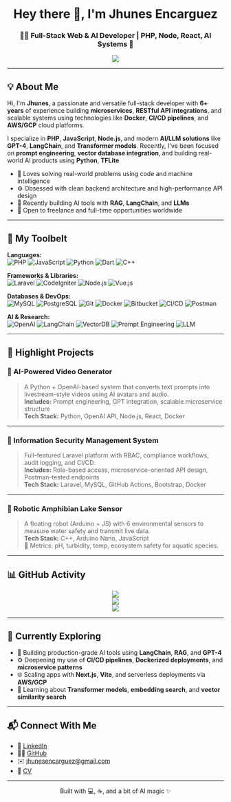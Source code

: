 <h1 align="center">Hey there 👋, I'm Jhunes Encarguez</h1>
<h3 align="center">🧑‍💻 Full-Stack Web & AI Developer | PHP, Node, React, AI Systems 🚀</h3>

<p align="center">
  <img src="https://readme-typing-svg.demolab.com/?lines=Innovative%20Full-stack%20Developer;AI-Powered%20Solutions%20Builder;Backend%20Wizard%20%F0%9F%9A%80;Always%20Learning%20New%20Things%20%E2%9C%A8&center=true&width=600&height=45&pause=1000&color=F97316&vCenter=true&size=22" />
</p>

---

## 💡 About Me

Hi, I'm **Jhunes**, a passionate and versatile full-stack developer with **6+ years** of experience building **microservices**, **RESTful API integrations**, and scalable systems using technologies like **Docker**, **CI/CD pipelines**, and **AWS/GCP** cloud platforms.

I specialize in **PHP**, **JavaScript**, **Node.js**, and modern **AI/LLM solutions** like **GPT-4**, **LangChain**, and **Transformer models**. Recently, I've been focused on **prompt engineering**, **vector database integration**, and building real-world AI products using **Python**, **TFLite**

- 🧠 Loves solving real-world problems using code and machine intelligence  
- ⚙️ Obsessed with clean backend architecture and high-performance API design  
- 🤖 Recently building AI tools with **RAG**, **LangChain**, and **LLMs**  
- 🧩 Open to freelance and full-time opportunities worldwide

---

## 🧰 My Toolbelt

**Languages:**  
![PHP](https://img.shields.io/badge/PHP-777BB4?style=flat&logo=php&logoColor=white) 
![JavaScript](https://img.shields.io/badge/JavaScript-F7DF1E?style=flat&logo=javascript&logoColor=black)
![Python](https://img.shields.io/badge/Python-3776AB?style=flat&logo=python&logoColor=white) 
![Dart](https://img.shields.io/badge/Dart-0175C2?style=flat&logo=dart&logoColor=white)
![C++](https://img.shields.io/badge/C++-00599C?style=flat&logo=cplusplus&logoColor=white)

**Frameworks & Libraries:**  
![Laravel](https://img.shields.io/badge/Laravel-F9322C?style=flat&logo=laravel&logoColor=white)
![CodeIgniter](https://img.shields.io/badge/CodeIgniter-E44D26?style=flat&logo=codeigniter&logoColor=white)
![Node.js](https://img.shields.io/badge/Node.js-339933?style=flat&logo=nodedotjs&logoColor=white)
![Vue.js](https://img.shields.io/badge/Vue.js-35495E?style=flat&logo=vue.js&logoColor=4FC08D)

**Databases & DevOps:**  
![MySQL](https://img.shields.io/badge/MySQL-4479A1?style=flat&logo=mysql&logoColor=white)
![PostgreSQL](https://img.shields.io/badge/PostgreSQL-336791?style=flat&logo=postgresql&logoColor=white)
![Git](https://img.shields.io/badge/Git-F05032?style=flat&logo=git&logoColor=white)
![Docker](https://img.shields.io/badge/Docker-2496ED?style=flat&logo=docker&logoColor=white)
![Bitbucket](https://img.shields.io/badge/Bitbucket-0052CC?style=flat&logo=bitbucket&logoColor=white)
![CI/CD](https://img.shields.io/badge/CI%2FCD-Pipeline-blue?style=flat&logo=wrench&logoColor=white)
![Postman](https://img.shields.io/badge/Postman-FF6C37?style=flat&logo=postman&logoColor=white)

**AI & Research:**  
![OpenAI](https://img.shields.io/badge/OpenAI-412991?style=flat&logo=openai&logoColor=white)
![LangChain](https://img.shields.io/badge/LangChain-00B4D8?style=flat)
![VectorDB](https://img.shields.io/badge/Vector-DB-blueviolet)
![Prompt Engineering](https://img.shields.io/badge/Prompt--Engineering-FACC15?style=flat)
![LLM](https://img.shields.io/badge/LLM-GPT--4-purple)

---

## 🚀 Highlight Projects

### 🎥 AI-Powered Video Generator
> A Python + OpenAI-based system that converts text prompts into livestream-style videos using AI avatars and audio.  
**Includes:** Prompt engineering, GPT integration, scalable microservice structure  
**Tech Stack:** Python, OpenAI API, Node.js, React, Docker

---

### 🔐 Information Security Management System
> Full-featured Laravel platform with RBAC, compliance workflows, audit logging, and CI/CD.  
**Includes:** Role-based access, microservice-oriented API design, Postman-tested endpoints  
**Tech Stack:** Laravel, MySQL, GitHub Actions, Bootstrap, Docker

---

### 🐸 Robotic Amphibian Lake Sensor
> A floating robot (Arduino + JS) with 6 environmental sensors to measure water safety and transmit live data.  
**Tech Stack:** C++, Arduino Nano, JavaScript  
🧪 Metrics: pH, turbidity, temp, ecosystem safety for aquatic species.

---

## 📊 GitHub Activity

<p align="center">
  <img src="https://github-readme-stats.vercel.app/api?username=guileston13&show_icons=true&theme=radical&hide=issues" />
  <br/>
  <img src="https://github-readme-streak-stats.herokuapp.com/?user=guileston13&theme=radical" />
  <br/>
  <img src="https://github-readme-stats.vercel.app/api/top-langs/?username=guileston13&layout=compact&theme=radical" />
</p>

---

## 🎯 Currently Exploring

- 🤖 Building production-grade AI tools using **LangChain**, **RAG**, and **GPT-4**
- ⚙️ Deepening my use of **CI/CD pipelines**, **Dockerized deployments**, and **microservice patterns**
- 🌐 Scaling apps with **Next.js**, **Vite**, and serverless deployments via **AWS/GCP**
- 🧠 Learning about **Transformer models**, **embedding search**, and **vector similarity search**

---

## 📬 Connect With Me

- 💼 [LinkedIn](https://www.linkedin.com/in/jhunes-encarguez-3ba806171/)
- 🧑‍💻 [GitHub](https://github.com/guileston13)
- ✉️ jhunesencarguez@gmail.com
- 📄 [CV](https://drive.google.com/file/d/1B9Lk8FJDbeHNZ8wVuixhTCeWE3VhcORz/view?usp=sharing)

---

<p align="center">Built with 💻, ☕, and a bit of AI magic ✨</p>

